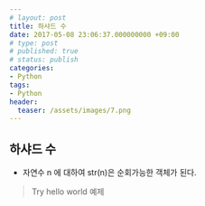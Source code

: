 ```yaml
---
# layout: post
title: 하샤드 수
date: 2017-05-08 23:06:37.000000000 +09:00
# type: post
# published: true
# status: publish
categories:
- Python
tags:
- Python
header:
  teaser: /assets/images/7.png
---
```

## 하샤드 수
<p><script src="https://gist.github.com/nck2/e63055ee837268025a19e52434a964ed.js"></script></p>
<ul>
<li>자연수 n 에 대하여 str(n)은 순회가능한 객체가 된다.</li>
</ul>

> Try hello world 예제
